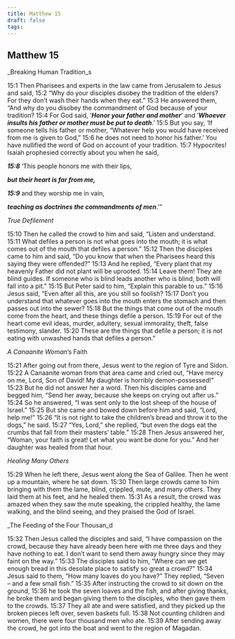 ```yaml
---
title: Matthew 15
draft: false
tags:
---
```


## Matthew 15
_Breaking Human Tradition_s

15:1 Then Pharisees and experts in the law came from Jerusalem to Jesus and said, 15:2 “Why do your disciples disobey the tradition of the elders? For they don’t wash their hands when they eat.” 15:3 He answered them, “And why do you disobey the commandment of God because of your tradition? 15:4 For God said, ‘**_Honor your father and mother_**’ and ‘**_Whoever insults his father or mother must be put to death_**.’ 15:5 But you say, ‘If someone tells his father or mother, “Whatever help you would have received from me is given to God,” 15:6 he does not need to honor his father.’ You have nullified the word of God on account of your tradition. 15:7 Hypocrites! Isaiah prophesied correctly about you when he said,

**_15:8_** ‘This people honors me with their lips,

**_but their heart is far from me,_**

**_15:9_** and they worship me in vain,

**_teaching as doctrines the commandments of men_**.’”

_True Defilement_

15:10 Then he called the crowd to him and said, “Listen and understand. 15:11 What defiles a person is not what goes into the mouth; it is what comes out of the mouth that defiles a person.” 15:12 Then the disciples came to him and said, “Do you know that when the Pharisees heard this saying they were offended?” 15:13 And he replied, “Every plant that my heavenly Father did not plant will be uprooted. 15:14 Leave them! They are blind guides. If someone who is blind leads another who is blind, both will fall into a pit.” 15:15 But Peter said to him, “Explain this parable to us.” 15:16 Jesus said, “Even after all this, are you still so foolish? 15:17 Don’t you understand that whatever goes into the mouth enters the stomach and then passes out into the sewer? 15:18 But the things that come out of the mouth come from the heart, and these things defile a person. 15:19 For out of the heart come evil ideas, murder, adultery, sexual immorality, theft, false testimony, slander. 15:20 These are the things that defile a person; it is not eating with unwashed hands that defiles a person.”

_A Canaanite Woman_’s Faith

15:21 After going out from there, Jesus went to the region of Tyre and Sidon. 15:22 A Canaanite woman from that area came and cried out, “Have mercy on me, Lord, Son of David! My daughter is horribly demon-possessed!” 15:23 But he did not answer her a word. Then his disciples came and begged him, “Send her away, because she keeps on crying out after us.” 15:24 So he answered, “I was sent only to the lost sheep of the house of Israel.” 15:25 But she came and bowed down before him and said, “Lord, help me!” 15:26 “It is not right to take the children’s bread and throw it to the dogs,” he said. 15:27 “Yes, Lord,” she replied, “but even the dogs eat the crumbs that fall from their masters’ table.” 15:28 Then Jesus answered her, “Woman, your faith is great! Let what you want be done for you.” And her daughter was healed from that hour.

_Healing Many Others_

15:29 When he left there, Jesus went along the Sea of Galilee. Then he went up a mountain, where he sat down. 15:30 Then large crowds came to him bringing with them the lame, blind, crippled, mute, and many others. They laid them at his feet, and he healed them. 15:31 As a result, the crowd was amazed when they saw the mute speaking, the crippled healthy, the lame walking, and the blind seeing, and they praised the God of Israel.

_The Feeding of the Four Thousan_d

15:32 Then Jesus called the disciples and said, “I have compassion on the crowd, because they have already been here with me three days and they have nothing to eat. I don’t want to send them away hungry since they may faint on the way.” 15:33 The disciples said to him, “Where can we get enough bread in this desolate place to satisfy so great a crowd?” 15:34 Jesus said to them, “How many loaves do you have?” They replied, “Seven – and a few small fish.” 15:35 After instructing the crowd to sit down on the ground, 15:36 he took the seven loaves and the fish, and after giving thanks, he broke them and began giving them to the disciples, who then gave them to the crowds. 15:37 They all ate and were satisfied, and they picked up the broken pieces left over, seven baskets full. 15:38 Not counting children and women, there were four thousand men who ate. 15:39 After sending away the crowd, he got into the boat and went to the region of Magadan.

